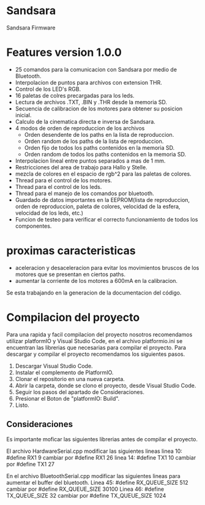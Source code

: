 # Sandsara
Sandsara Firmware
# Features version 1.0.0
- 25 comandos para la comunicacion con Sandsara por medio de Bluetooth.
- Interpolacion de puntos para archivos con extension THR.
- Control de los LED's RGB.
- 16 paletas de colres precargadas para los leds.
- Lectura de archivos .TXT, .BIN y .THR desde la memoria SD.
- Secuencia de calibracion de los motores para obtener su posicion inicial.
- Calculo de la cinematica directa e inversa de Sandsara.
- 4 modos de orden de reproduccion de los archivos
  - Orden desendente de los paths en la lista de reproduccion.
  - Orden random de los paths de la lista de reproduccion.
  - Orden fijo de todos los paths contenidos en la memoria SD.
  - Orden random de todos los paths contenidos en la memoria SD.
- Interpolacion lineal entre puntos separados a mas de 1 mm.
- Restricciones del area de trabajo para Hallo y Stelle.
- mezcla de colores en el espacio de rgb^2 para las paletas de colores.
- Thread para el control de los motores.
- Thread para el control de los leds.
- Thread para el manejo de los comandos por bluetooth.
- Guardado de datos importantes en la EEPROM(lista de reproduccion, orden de reproduccion, paleta de colores, velocidad de la esfera, velocidad de los leds, etc.)
- Funcion de testeo para verificar el correcto funcionamiento de todos los componentes.

# proximas caracteristicas
- aceleracion y desaceleracion para evitar los movimientos bruscos de los motores que se presentan en ciertos paths.
- aumentar la corriente de los motores a 600mA en la calibracion.

Se esta trabajando en la generacion de la documentacion del código.

# Compilacion del proyecto
Para una rapida y facil compilacion del proyecto nosotros recomendamos utilizar platformIO y Visual Studio Code, en el archivo platformio.ini se encuentran las librerias que necesarias para compilar el proyecto. Para descargar y compilar el proyecto recomendamos los siguientes pasos.
1. Descargar Visual Studio Code.
2. Instalar el complemento de PlatformIO.
3. Clonar el repositorio en una nueva carpeta.
4. Abrir la carpeta, donde se clono el proyecto, desde Visual Studio Code.
5. Seguir los pasos del apartado de Consideraciones.
6. Presionar el Boton de "platformIO: Build".
7. Listo.

## Consideraciones
Es importante moficar las siguientes librerias antes de compilar el proyecto.

El archivo HardwareSerial.cpp modificar las siguientes lineas
linea 10: #define RX1 9 cambiar por #define RX1 26
linea 14: #define TX1 10 cambiar por #define TX1 27

En el archivo BluetoothSerial.cpp modificar las siguientes lineas para aumentar el buffer del bluetooth.
Linea 45: #define RX_QUEUE_SIZE 512 cambiar por #define RX_QUEUE_SIZE 30100
Linea 46: #define TX_QUEUE_SIZE 32  cambiar por #define TX_QUEUE_SIZE 1024
